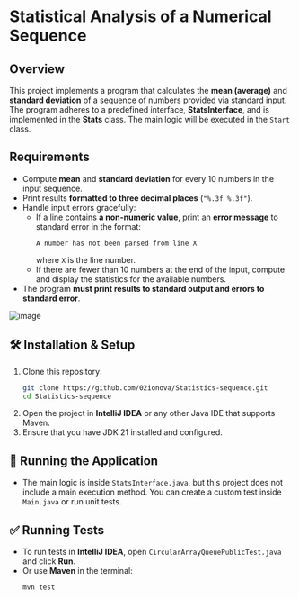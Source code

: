 # Statistical Analysis of a Numerical Sequence

## Overview

This project implements a program that calculates the **mean (average)** and **standard deviation** of a sequence of numbers provided via standard input. The program adheres to a predefined interface, **StatsInterface**, and is implemented in the **Stats** class. The main logic will be executed in the `Start` class.

## Requirements

- Compute **mean** and **standard deviation** for every 10 numbers in the input sequence.
- Print results **formatted to three decimal places** (`"%.3f %.3f"`).
- Handle input errors gracefully:
  - If a line contains **a non-numeric value**, print an **error message** to standard error in the format:
    ```
    A number has not been parsed from line X
    ```
    where `X` is the line number.
  - If there are fewer than 10 numbers at the end of the input, compute and display the statistics for the available numbers.
- The program **must print results to standard output and errors to standard error**.

![image](https://github.com/user-attachments/assets/3b1e1b25-9afb-4218-b819-7efe25bf1d6b)



## 🛠️ Installation & Setup

1. Clone this repository:
   ```sh
   git clone https://github.com/02ionova/Statistics-sequence.git
   cd Statistics-sequence
   ```
2. Open the project in **IntelliJ IDEA** or any other Java IDE that supports Maven.
3. Ensure that you have JDK 21 installed and configured.

## 🚀 Running the Application

- The main logic is inside `StatsInterface.java`, but this project does not include a main execution method. You can create a custom test inside `Main.java` or run unit tests.

## ✅ Running Tests

- To run tests in **IntelliJ IDEA**, open `CircularArrayQueuePublicTest.java` and click **Run**.
- Or use **Maven** in the terminal:
  ```sh
  mvn test
  ```
